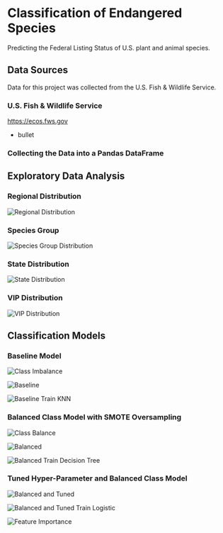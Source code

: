 # Classification of Endangered Species

Predicting the Federal Listing Status of U.S. plant and animal species.

## Data Sources

Data for this project was collected from the U.S. Fish & Wildlife Service.

### U.S. Fish & Wildlife Service

https://ecos.fws.gov

* bullet

### Collecting the Data into a Pandas DataFrame

## Exploratory Data Analysis

### Regional Distribution

![Regional Distribution](/Plots/Regional_Distribution.png)

### Species Group

![Species Group Distribution](/Plots/Species_Group_Distribution.png)

### State Distribution

![State Distribution](/Plots/State_Distribution.png)

### VIP Distribution

![VIP Distribution](/Plots/VIP_Distribution.png)

## Classification Models

### Baseline Model

![Class Imbalance](/Plots/Class_Imbalance.png)

![Baseline](/Plots/Baseline.png)

![Baseline Train KNN](/Plots/Baseline_Train_KNN.png)

### Balanced Class Model with SMOTE Oversampling

![Class Balance](/Plots/Class_Balance.png)

![Balanced](/Plots/Balanced.png)

![Balanced Train Decision Tree](/Plots/Balanced_Train_Decision_Tree.png)

### Tuned Hyper-Parameter and Balanced Class Model

![Balanced and Tuned](/Plots/Balanced_and_Tuned.png)

![Balanced and Tuned Train Logistic](/Plots/Tuned_Train_Logistic.png)

![Feature Importance](/Plots/Feature_Importance.png)
